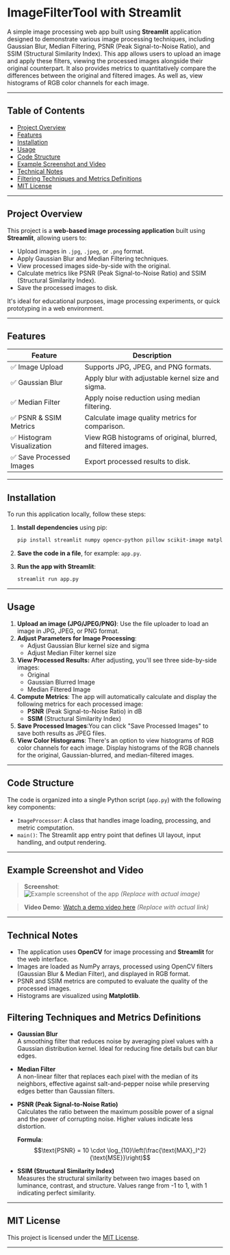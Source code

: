 # ImageFilterTool with Streamlit

A simple image processing web app built using **Streamlit** application designed to demonstrate various image processing techniques, including Gaussian Blur, Median Filtering, PSNR (Peak Signal-to-Noise Ratio), and SSIM (Structural Similarity Index). This app allows users to upload an image and apply these filters, viewing the processed images alongside their original counterpart. It also provides metrics to quantitatively compare the differences between the original and filtered images.  As well as, view histograms of RGB color channels for each image. 

---

## Table of Contents

  - [Project Overview](#project-overview)
  - [Features](#features)
  - [Installation](#installation)
  - [Usage](#usage)
  - [Code Structure](#code-structure)
  - [Example Screenshot and Video](#example-screenshot-and-video)
  - [Technical Notes](#technical-notes)
  - [Filtering Techniques and Metrics Definitions](#filtering-techniques-and-metrics-definitions)
  - [MIT License](#mit-license)

---

## Project Overview

This project is a **web-based image processing application** built using **Streamlit**, allowing users to:

- Upload images in `.jpg`, `.jpeg`, or `.png` format.
- Apply Gaussian Blur and Median Filtering techniques.
- View processed images side-by-side with the original.
- Calculate metrics like PSNR (Peak Signal-to-Noise Ratio) and SSIM (Structural Similarity Index).
- Save the processed images to disk.

It's ideal for educational purposes, image processing experiments, or quick prototyping in a web environment.
   
---

## Features

| Feature                   | Description                                                    |
| ------------------------- | -------------------------------------------------------------- |
| ✅ Image Upload            | Supports JPG, JPEG, and PNG formats.                           |
| ✅ Gaussian Blur           | Apply blur with adjustable kernel size and sigma.              |
| ✅ Median Filter           | Apply noise reduction using median filtering.                  |
| ✅ PSNR & SSIM Metrics     | Calculate image quality metrics for comparison.                |
| ✅ Histogram Visualization | View RGB histograms of original, blurred, and filtered images. |
| ✅ Save Processed Images   | Export processed results to disk.                              |

---

## Installation

To run this application locally, follow these steps:

1. **Install dependencies** using pip:
   ```bash
   pip install streamlit numpy opencv-python pillow scikit-image matplotlib
   ```

2. **Save the code in a file**, for example: `app.py`.

3. **Run the app with Streamlit**:
   ```bash
   streamlit run app.py
   ```
---

## Usage

1. **Upload an image (JPG/JPEG/PNG)**: Use the file uploader to load an image in JPG, JPEG, or PNG format.
2. **Adjust Parameters for Image Processing**:
   - Adjust Gaussian Blur kernel size and sigma
   - Adjust Median Filter kernel size
3. **View Processed Results:** After adjusting, you'll see three side-by-side images:
   - Original
   - Gaussian Blurred Image
   - Median Filtered Image
4. **Compute Metrics**: The app will automatically calculate and display the following metrics for each processed image:
   - **PSNR** (Peak Signal-to-Noise Ratio) in dB
   - **SSIM** (Structural Similarity Index)
5. **Save Processed Images**:You can click "Save Processed Images" to save both results as JPEG files.
6. **View Color Histograms**: There's an option to view histograms of RGB color channels for each image. Display histograms of the RGB channels for the original, Gaussian-blurred, and median-filtered images.

---

## Code Structure

The code is organized into a single Python script (`app.py`) with the following key components:

- `ImageProcessor`: A class that handles image loading, processing, and metric computation.
- `main()`: The Streamlit app entry point that defines UI layout, input handling, and output rendering.

---

## Example Screenshot and Video

> **Screenshot**:  
![Example screenshot of the app](https://via.placeholder.com/600x400?text=Image+Processing+App) *(Replace with actual image)*

> **Video Demo**:
[Watch a demo video here](https://example.com/video.mp4) *(Replace with actual link)*

---

## Technical Notes

- The application uses **OpenCV** for image processing and **Streamlit** for the web interface.
- Images are loaded as NumPy arrays, processed using OpenCV filters (Gaussian Blur & Median Filter), and displayed in RGB format.
- PSNR and SSIM metrics are computed to evaluate the quality of the processed images.
- Histograms are visualized using **Matplotlib**.

## Filtering Techniques and Metrics Definitions  

- **Gaussian Blur**  
   A smoothing filter that reduces noise by averaging pixel values with a Gaussian distribution kernel. Ideal for reducing fine details but can blur edges.  

- **Median Filter**  
   A non-linear filter that replaces each pixel with the median of its neighbors, effective against salt-and-pepper noise while preserving edges better than Gaussian filters.  

- **PSNR (Peak Signal-to-Noise Ratio)**  
   Calculates the ratio between the maximum possible power of a signal and the power of corrupting noise. Higher values indicate less distortion.  
   
   **Formula**:  
$$\text{PSNR} = 10 \cdot \log_{10}\left(\frac{\text{MAX}_I^2}{\text{MSE}}\right)$$  

- **SSIM (Structural Similarity Index)**  
   Measures the structural similarity between two images based on luminance, contrast, and structure. Values range from -1 to 1, with 1 indicating perfect similarity.  

---

## MIT License

This project is licensed under the [MIT License](https://opensource.org/licenses/MIT).

--- 
